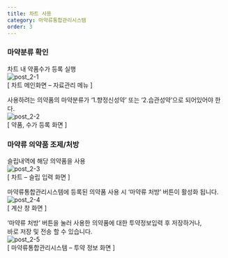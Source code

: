 ```yaml
---
title: 차트 사용
category: 마약류통합관리시스템
order: 3
---
```


### 마약분류 확인  

차트 내 약품수가 등록 실행  
![post_2-1]({{site.url}}/images/docs/doc_1/post_2-1.png)  
[ 차트 메인화면 – 자료관리 메뉴 ]

사용하려는 의약품의 마약분류가 ‘1.향정신성약’ 또는 ‘2.습관성약’으로 되어있어야 한다.  
![post_2-2]({{site.url}}/images/docs/doc_1/post_2-2.png)  
[ 약품, 수가 등록 화면 ]

### 마약류 의약품 조제/처방

슬립내역에 해당 의약품을 사용  
![post_2-3]({{site.url}}/images/docs/doc_1/post_2-3.png)  
[ 차트 – 슬립 입력 화면 ]

마약류통합관리시스템에 등록된 의약품 사용 시 ‘마약류 처방’ 버튼이 활성화 됩니다.  
![post_2-4]({{site.url}}/images/docs/doc_1/post_2-4.png)  
[ 계산 창 화면 ]

‘마약류 처방’ 버튼을 눌러 사용한 의약품에 대한 투약정보입력 후 저장하거나,  
바로 저장 및 전송 할 수 있습니다.  
![post_2-5]({{site.url}}/images/docs/doc_1/post_2-5.png)  
[ 마약류통합관리시스템 – 투약 정보 화면 ]